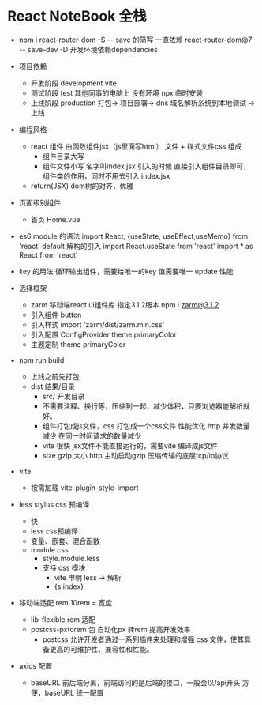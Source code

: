 # React NoteBook 全栈

- npm i react-router-dom -S
  -- save 的简写 一直依赖 react-router-dom@7
  -- save-dev -D 开发环境依赖dependencies
- 项目依赖
  - 开发阶段 development vite
  - 测试阶段 test 其他同事的电脑上 没有环境 npx 临时安装
  - 上线阶段 production  打包-> 项目部署-> dns 域名解析系统到本地调试 -> 上线

- 编程风格
  - react 组件 由函数组件jsx（js里面写html） 文件 + 样式文件css 组成
    - 组件目录大写
    - 组件文件小写 名字叫index.jsx
    引入的时候 直接引入组件目录即可，组件类的作用，同时不用去引入 index.jsx 
  - return(JSX) dom树的对齐，优雅

- 页面级别组件
  - 首页
    Home.vue

- es6 module 的语法
  import React, {useState, useEffect,useMemo} from 'react'
  default 解构的引入
  import React.useState from 'react'
  import * as React from 'react' 

- key 的用法
  循环输出组件，需要给唯一的key 值需要唯一
  update 性能

- 选择框架
  - zarm 移动端react ui组件库
    指定3.1.2版本 npm i zarm@3.1.2 
  - 引入组件 button
  - 引入样式
    import 'zarm/dist/zarm.min.css'
  - 引入配置 ConfigProvider theme primaryColor
  - 主题定制 theme primaryColor
- npm run build
  - 上线之前先打包
  - dist 结果/目录
    - src/ 开发目录
    - 不需要注释、换行等，压缩到一起，减少体积，只要浏览器能解析就好。
    - 组件打包成js文件，css 打包成一个css文件
      性能优化 http 并发数量减少 在同一时间请求的数量减少
    - vite 很快 jsx文件不能直接运行的，需要vite 编译成js文件
    - size gzip 大小 http 主动启动gzip 压缩传输的底层tcp/ip协议

- vite 
  - 按需加载 vite-plugin-style-import 

- less stylus css 预编译
  - 快
  - less css预编译
  - 变量、嵌套、混合函数
  - module css 
    - style.module.less 
    - 支持 css 模块
      - vite 申明 less -> 解析
      - {s.index} 

- 移动端适配
  rem 10rem = 宽度
  - lib-flexible rem 适配
  - postcss-pxtorem 包 自动化px 转rem 提高开发效率
    - postcss 允许开发者通过一系列插件来处理和增强 css 文件，使其具备更高的可维护性、兼容性和性能。

- axios 配置
  - baseURL 
    前后端分离，前端访问的是后端的接口，一般会以/api开头
    方便，baseURL 统一配置 